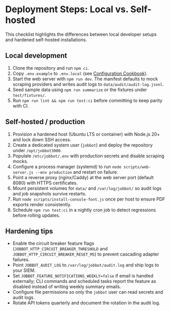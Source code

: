 # Deployment Steps: Local vs. Self-hosted

This checklist highlights the differences between local developer setups and hardened self-hosted
installations.

## Local development

1. Clone the repository and run `npm ci`.
2. Copy `.env.example` to `.env.local` (see [Configuration Cookbook](./configuration-cookbook.md)).
3. Start the web server with `npm run dev`. The manifest defaults to mock scraping providers and
   writes audit logs to `data/audit/audit-log.jsonl`.
4. Seed sample data using `npm run summarize` or the fixtures under `test/fixtures/`.
5. Run `npm run lint && npm run test:ci` before committing to keep parity with CI.

## Self-hosted / production

1. Provision a hardened host (Ubuntu LTS or container) with Node.js 20+ and lock down SSH access.
2. Create a dedicated system user (`jobbot`) and deploy the repository under `/opt/jobbot3000`.
3. Populate `/etc/jobbot/.env` with production secrets and disable scraping mocks.
4. Configure a process manager (systemd) to run `node scripts/web-server.js --env production` and
   restart on failure.
5. Point a reverse proxy (nginx/Caddy) at the web server port (default 8080) with HTTPS certificates.
6. Mount persistent volumes for `data/` and `/var/log/jobbot/` so audit logs and job snapshots survive
   restarts.
7. Run `node scripts/install-console-font.js` once per host to ensure PDF exports render consistently.
8. Schedule `npm run test:ci` in a nightly cron job to detect regressions before rolling updates.

## Hardening tips

- Enable the circuit breaker feature flags (`JOBBOT_HTTP_CIRCUIT_BREAKER_THRESHOLD` and
  `JOBBOT_HTTP_CIRCUIT_BREAKER_RESET_MS`) to prevent cascading adapter failures.
- Point `JOBBOT_AUDIT_LOG` to `/var/log/jobbot/audit.log` and ship logs to your SIEM.
- Set `JOBBOT_FEATURE_NOTIFICATIONS_WEEKLY=false` if email is handled externally; CLI commands and
  scheduled tasks report the feature as disabled instead of writing weekly summary emails.
- Configure file permissions so only the `jobbot` user can read secrets and audit logs.
- Rotate API tokens quarterly and document the rotation in the audit log.
